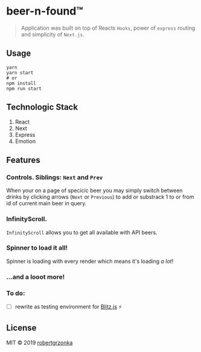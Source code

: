 # beer-n-found™

> Application was built on top of Reacts `Hooks`, power of `express` routing and simplicity of `Next.js`.

## Usage

```shell
yarn
yarn start
# or
npm install
npm run start
```

## Technologic Stack

1. React
2. Next
3. Express
4. Emotion

## Features

### Controls. Siblings: `Next` and `Prev`
When your on a page of specicic beer you may simply switch between drinks by clicking arrows (`Next` or `Previous`) to add or substrack 1 to or from id of current main beer in query.

### InfinityScroll.
`InfinityScroll` allows you to get all available with API beers. 

### Spinner to load it all!
Spinner is loading with every render which means it's loading *a lot*!

### …and a looot more!

### To do:

- [ ] rewrite as testing environment for [Blitz.js](https://blitzjs.com) ⚡️

## License
MIT © 2019 
[robertgrzonka](mailto:robert@theguys.sh)
